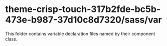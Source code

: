 # theme-crisp-touch-317b2fde-bc5b-473e-b987-37d10c8d7320/sass/var

This folder contains variable declaration files named by their component class.
